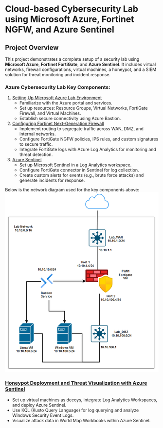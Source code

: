 # Cloud-based Cybersecurity Lab using Microsoft Azure, Fortinet NGFW, and Azure Sentinel

## Project Overview
This project demonstrates a complete setup of a security lab using **Microsoft Azure**, **Fortinet FortiGate**, and **Azure Sentinel**. It includes virtual networks, firewall configurations, virtual machines, a honeypot, and a SIEM solution for threat monitoring and incident response.  

### Azure Cybersecurity Lab Key Components:
1. [Setting Up Microsoft Azure Lab Environment](./Azure/README.md)  
   - Familiarize with the Azure portal and services.
   - Set up resources: Resource Groups, Virtual Networks, FortiGate Firewall, and Virtual Machines.
   - Establish secure connectivity using Azure Bastion.
2. [Configuring Fortinet Next-Generation Firewall](./Fortinet-Firewall/README.md)  
   - Implement routing to segregate traffic across WAN, DMZ, and internal networks.
   - Configure FortiGate NGFW policies, IPS rules, and custom signatures to secure traffic.
   - Integrate FortiGate logs with Azure Log Analytics for monitoring and threat detection.
3. [Azure Sentinel](./Azure-Sentinel/README.md)   
   - Set up Microsoft Sentinel in a Log Analytics workspace.
   - Configure FortiGate connector in Sentinel for log collection.
   - Create custom alerts for events (e.g., brute force attacks) and generate incidents for response.
  
Below is the network diagram used for the key components above:  
![Network Diagram](images/network-diagram.png)  

### [Honeypot Deployment and Threat Visualization with Azure Sentinel](./Honeypot/README.md)  
  - Set up virtual machines as decoys, integrate Log Analytics Workspaces, and deploy Azure Sentinel.
  - Use KQL (Kusto Query Language) for log querying and analyze Windows Security Event Logs.
  - Visualize attack data in World Map Workbooks within Azure Sentinel.

